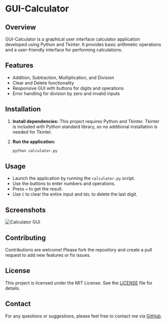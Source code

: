 # GUI-Calculator

## Overview

GUI-Calculator is a graphical user interface calculator application developed using Python and Tkinter. It provides basic arithmetic operations and a user-friendly interface for performing calculations.

## Features

- Addition, Subtraction, Multiplication, and Division
- Clear and Delete functionality
- Responsive GUI with buttons for digits and operations
- Error handling for division by zero and invalid inputs

## Installation

1. **Install dependencies:**
    This project requires Python and Tkinter. Tkinter is included with Python standard library, so no additional installation is needed for Tkinter.

2. **Run the application:**
    ```bash
    python calculator.py
    ```

## Usage

- Launch the application by running the `calculator.py` script.
- Use the buttons to enter numbers and operations.
- Press `=` to get the result.
- Use `C` to clear the entire input and `DEL` to delete the last digit.

## Screenshots

![Calculator GUI](screenshots/calculator_gui.png)

## Contributing

Contributions are welcome! Please fork the repository and create a pull request to add new features or fix issues.

## License

This project is licensed under the MIT License. See the [LICENSE](LICENSE) file for details.

## Contact

For any questions or suggestions, please feel free to contact me via [GitHub](https://github.com/Ratnatra).

